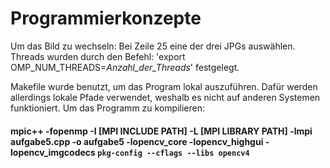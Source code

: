 # Programmierkonzepte

Um das Bild zu wechseln: Bei Zeile 25 eine der drei JPGs auswählen.        
Threads wurden durch den Befehl: 'export OMP_NUM_THREADS=*Anzahl_der_Threads*' festgelegt.

Makefile wurde benutzt, um das Program lokal auszuführen.
Dafür werden allerdings lokale Pfade verwendet, weshalb es nicht auf anderen Systemen funktioniert.
Um das Programm zu kompilieren:
#### mpic++ -fopenmp -I [MPI INCLUDE PATH] -L [MPI LIBRARY PATH] -lmpi aufgabe5.cpp -o aufgabe5 -lopencv_core -lopencv_highgui -lopencv_imgcodecs `pkg-config --cflags --libs opencv4`
